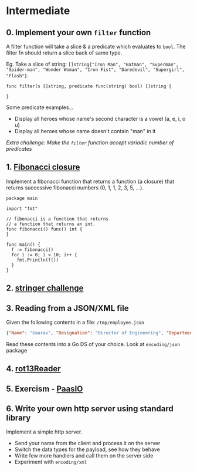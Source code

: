 # Intermediate

## 0. Implement your own `filter` function

  A filter function will take a slice & a predicate which evaluates to `bool`. The filter fn should return a slice back of same type.

Eg. Take a slice of string: `[]string{"Iron Man", "Batman", "Superman", "Spider-man", "Wonder Woman", "Iron Fist", "Daredevil", "Supergirl", "Flash"}`.

```golang
func filter(s []string, predicate func(string) bool) []string {

}
```

Some predicate examples...

- Display all heroes whose name's second character is a vowel (a, e, i, o u)
- Display all heroes whose name doesn't contain "man" in it

*Extra challenge: Make the `filter` function accept variadic number of predicates*

## 1. [Fibonacci closure](https://tour.golang.org/moretypes/26)

  Implement a fibonacci function that returns a function (a closure) that returns successive fibonacci numbers (0, 1, 1, 2, 3, 5, ...).

  ```golang
  package main

  import "fmt"

  // fibonacci is a function that returns
  // a function that returns an int.
  func fibonacci() func() int {
  }

  func main() {
    f := fibonacci()
    for i := 0; i < 10; i++ {
      fmt.Println(f())
    }
  }
  ```

## 2. [stringer challenge](https://tour.golang.org/methods/18)

## 3. Reading from a JSON/XML file

Given the following contents in a file: `/tmp/employee.json`

```json
{"Name": "Gaurav", "Designation": "Director of Engineering", "Department": "LnD", "ProjectID": 1001}
```

Read these contents into a Go DS of your choice. Look at `encoding/json` package

## 4. [rot13Reader](https://tour.golang.org/methods/23)

## 5. Exercism - [PaasIO](https://github.com/AgarwalConsulting/Go-Training/tree/master/exercises/exercism/paasio)

## 6. Write your own http server using standard library

Implement a simple http server.

- Send your name from the client and process it on the server
- Switch the data types for the payload, see how they behave
- Write few more handlers and call them on the server side
- Experiment with `encoding/xml`

